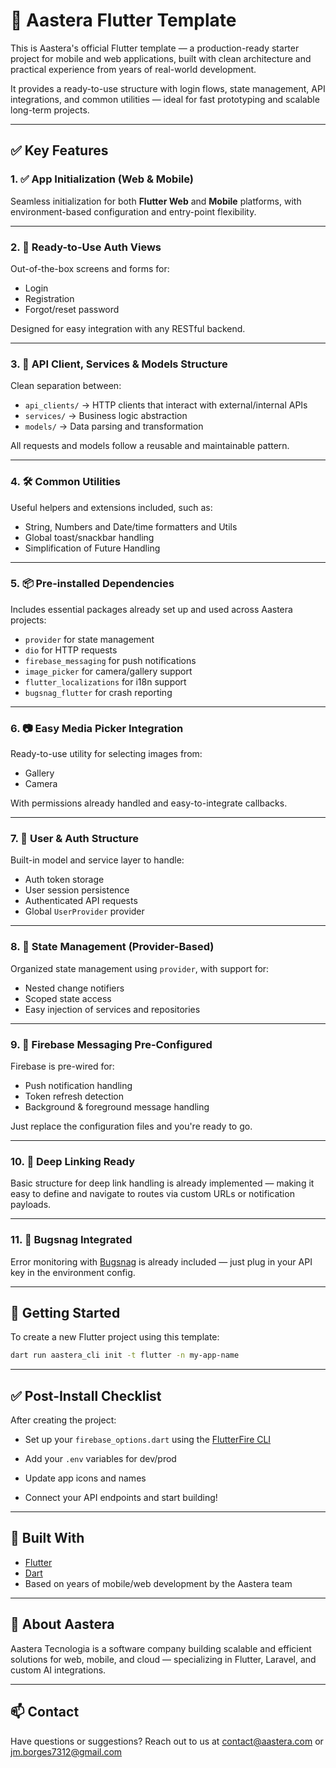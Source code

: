 # 📱 Aastera Flutter Template

This is Aastera's official Flutter template — a production-ready starter project for mobile and web applications, built with clean architecture and practical experience from years of real-world development.

It provides a ready-to-use structure with login flows, state management, API integrations, and common utilities — ideal for fast prototyping and scalable long-term projects.

---

## ✅ Key Features

### 1. ✅ App Initialization (Web & Mobile)

Seamless initialization for both **Flutter Web** and **Mobile** platforms, with environment-based configuration and entry-point flexibility.

---

### 2. 🔐 Ready-to-Use Auth Views

Out-of-the-box screens and forms for:

* Login
* Registration
* Forgot/reset password

Designed for easy integration with any RESTful backend.

---

### 3. 🔌 API Client, Services & Models Structure

Clean separation between:

* `api_clients/` → HTTP clients that interact with external/internal APIs
* `services/` → Business logic abstraction
* `models/` → Data parsing and transformation

All requests and models follow a reusable and maintainable pattern.

---

### 4. 🛠 Common Utilities

Useful helpers and extensions included, such as:

* String, Numbers and Date/time formatters and Utils
* Global toast/snackbar handling
* Simplification of Future Handling

---

### 5. 📦 Pre-installed Dependencies

Includes essential packages already set up and used across Aastera projects:

* `provider` for state management
* `dio` for HTTP requests
* `firebase_messaging` for push notifications
* `image_picker` for camera/gallery support
* `flutter_localizations` for i18n support
* `bugsnag_flutter` for crash reporting

---

### 6. 📷 Easy Media Picker Integration

Ready-to-use utility for selecting images from:

* Gallery
* Camera

With permissions already handled and easy-to-integrate callbacks.

---

### 7. 👤 User & Auth Structure

Built-in model and service layer to handle:

* Auth token storage
* User session persistence
* Authenticated API requests
* Global `UserProvider` provider

---

### 8. 🧠 State Management (Provider-Based)

Organized state management using `provider`, with support for:

* Nested change notifiers
* Scoped state access
* Easy injection of services and repositories

---

### 9. 🔔 Firebase Messaging Pre-Configured

Firebase is pre-wired for:

* Push notification handling
* Token refresh detection
* Background & foreground message handling

Just replace the configuration files and you're ready to go.

---

### 10. 🔗 Deep Linking Ready

Basic structure for deep link handling is already implemented — making it easy to define and navigate to routes via custom URLs or notification payloads.

---

### 11. 🐞 Bugsnag Integrated

Error monitoring with [Bugsnag](https://www.bugsnag.com/) is already included — just plug in your API key in the environment config.

---

## 🚀 Getting Started

To create a new Flutter project using this template:

```bash
dart run aastera_cli init -t flutter -n my-app-name
```

---

## ✅ Post-Install Checklist

After creating the project:

* Set up your `firebase_options.dart` using the [FlutterFire CLI](https://firebase.flutter.dev/docs/cli/)

* Add your `.env` variables for dev/prod

* Update app icons and names

* Connect your API endpoints and start building!

---

## 🧱 Built With

* [Flutter](https://flutter.dev/)
* [Dart](https://dart.dev/)
* Based on years of mobile/web development by the Aastera team

---

## 🏢 About Aastera

Aastera Tecnologia is a software company building scalable and efficient solutions for web, mobile, and cloud — specializing in Flutter, Laravel, and custom AI integrations.

---

## 📫 Contact

Have questions or suggestions? Reach out to us at [contact@aastera.com](mailto:contact@aastera.com) or [jm.borges7312@gmail.com](mailto:jm.borges7312@gmail.com)
